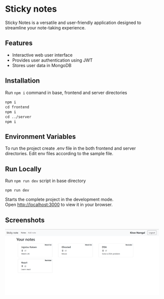
# Sticky notes

Sticky Notes is a versatile and user-friendly application designed to streamline your note-taking experience.


## Features

- Interactive web user interface
- Provides user authentication using JWT
- Stores user data in MongoDB


## Installation

Run `npm i` command in base, frontend and server directories

```
npm i
cd frontend
npm i
cd ../server
npm i
```
## Environment Variables

To run the project create .env file in the both frontend and server directories. Edit env files  according to the sample file.

## Run Locally

Run `npm run dev` script in base directory

```
npm run dev
```

Starts the complete project in the development mode.\
Open [http://localhost:3000](http://localhost:3000) to view it in your browser.

## Screenshots

![App Screenshot](screenshot.png)

